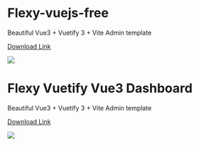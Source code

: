 # Flexy-vuejs-free
Beautiful Vue3 + Vuetify 3 + Vite Admin template

<a href="https://www.wrappixel.com/templates/flexy-vuejs-admin-free/"> Download Link </a>

<!-- Main image of Template -->
<a target="_blank" href="https://demos.wrappixel.com/free-admin-templates/vuejs/flexy-vuejs-free/landingpage/assets/images/lite-img.jpg">
  <img src="https://demos.wrappixel.com/free-admin-templates/vuejs/flexy-vuejs-free/landingpage/assets/images/lite-img.jpg" />
</a>

# Flexy Vuetify Vue3 Dashboard
Beautiful Vue3 + Vuetify 3 + Vite Admin template

<a href="https://www.wrappixel.com/templates/flexy-vuetify-dashboard/"> Download Link </a>

<!-- Main image of Template -->
<a target="_blank" href="https://www.wrappixel.com/wp-content/uploads/edd/2022/03/fley-vue.jpg">
  <img src="https://www.wrappixel.com/wp-content/uploads/edd/2022/03/fley-vue.jpg" />
</a>
